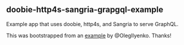 ## doobie-http4s-sangria-grapgql-example

Example app that uses doobie, http4s, and Sangria to serve GraphQL.

This was bootstrapped from an [example](https://github.com/OlegIlyenko/sangria-http4s-graalvm-example) by @OlegIlyenko. Thanks!
